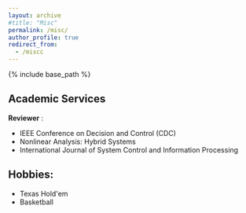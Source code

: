 ```yaml
---
layout: archive
#title: "Misc"
permalink: /misc/
author_profile: true
redirect_from:
  - /miscc
---
```


{% include base_path %}

Academic Services
-----
**Reviewer** :   
* IEEE Conference on Decision and Control (CDC)  
* Nonlinear Analysis: Hybrid Systems  
* International Journal of System Control and Information Processing

Hobbies: 
-----
* Texas Hold'em 
* Basketball